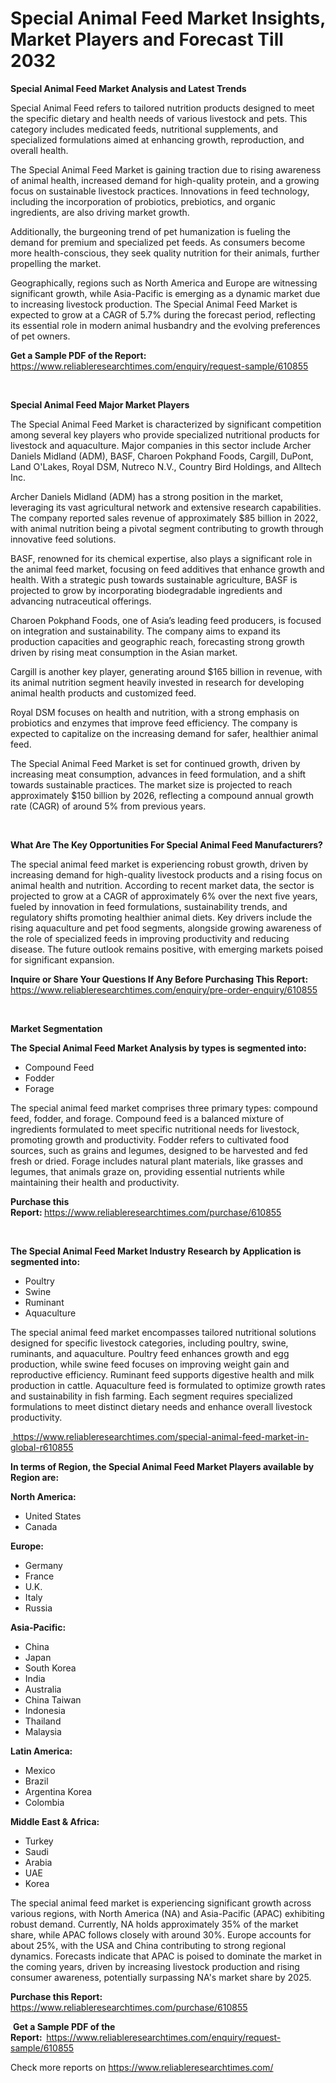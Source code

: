 <p><h1>Special Animal Feed Market Insights, Market Players and Forecast Till 2032</h1></p><p><strong>Special Animal Feed Market Analysis and Latest Trends</strong></p>
<p><p>Special Animal Feed refers to tailored nutrition products designed to meet the specific dietary and health needs of various livestock and pets. This category includes medicated feeds, nutritional supplements, and specialized formulations aimed at enhancing growth, reproduction, and overall health. </p><p>The Special Animal Feed Market is gaining traction due to rising awareness of animal health, increased demand for high-quality protein, and a growing focus on sustainable livestock practices. Innovations in feed technology, including the incorporation of probiotics, prebiotics, and organic ingredients, are also driving market growth. </p><p>Additionally, the burgeoning trend of pet humanization is fueling the demand for premium and specialized pet feeds. As consumers become more health-conscious, they seek quality nutrition for their animals, further propelling the market. </p><p>Geographically, regions such as North America and Europe are witnessing significant growth, while Asia-Pacific is emerging as a dynamic market due to increasing livestock production. The Special Animal Feed Market is expected to grow at a CAGR of 5.7% during the forecast period, reflecting its essential role in modern animal husbandry and the evolving preferences of pet owners.</p></p>
<p><strong>Get a Sample PDF of the Report:&nbsp;</strong> <a href="https://www.reliableresearchtimes.com/enquiry/request-sample/610855?utm_campaign=2205&utm_medium=2&utm_source=Github&utm_content=ia&utm_term=23032025&utm_id=special-animal-feed">https://www.reliableresearchtimes.com/enquiry/request-sample/610855</a></p>
<p>&nbsp;</p>
<p><strong>Special Animal Feed Major Market Players</strong></p>
<p><p>The Special Animal Feed Market is characterized by significant competition among several key players who provide specialized nutritional products for livestock and aquaculture. Major companies in this sector include Archer Daniels Midland (ADM), BASF, Charoen Pokphand Foods, Cargill, DuPont, Land O'Lakes, Royal DSM, Nutreco N.V., Country Bird Holdings, and Alltech Inc.</p><p>Archer Daniels Midland (ADM) has a strong position in the market, leveraging its vast agricultural network and extensive research capabilities. The company reported sales revenue of approximately $85 billion in 2022, with animal nutrition being a pivotal segment contributing to growth through innovative feed solutions.</p><p>BASF, renowned for its chemical expertise, also plays a significant role in the animal feed market, focusing on feed additives that enhance growth and health. With a strategic push towards sustainable agriculture, BASF is projected to grow by incorporating biodegradable ingredients and advancing nutraceutical offerings.</p><p>Charoen Pokphand Foods, one of Asia’s leading feed producers, is focused on integration and sustainability. The company aims to expand its production capacities and geographic reach, forecasting strong growth driven by rising meat consumption in the Asian market.</p><p>Cargill is another key player, generating around $165 billion in revenue, with its animal nutrition segment heavily invested in research for developing animal health products and customized feed.</p><p>Royal DSM focuses on health and nutrition, with a strong emphasis on probiotics and enzymes that improve feed efficiency. The company is expected to capitalize on the increasing demand for safer, healthier animal feed.</p><p>The Special Animal Feed Market is set for continued growth, driven by increasing meat consumption, advances in feed formulation, and a shift towards sustainable practices. The market size is projected to reach approximately $150 billion by 2026, reflecting a compound annual growth rate (CAGR) of around 5% from previous years.</p></p>
<p>&nbsp;</p>
<p><strong>What Are The Key Opportunities For Special Animal Feed Manufacturers?</strong></p>
<p><p>The special animal feed market is experiencing robust growth, driven by increasing demand for high-quality livestock products and a rising focus on animal health and nutrition. According to recent market data, the sector is projected to grow at a CAGR of approximately 6% over the next five years, fueled by innovation in feed formulations, sustainability trends, and regulatory shifts promoting healthier animal diets. Key drivers include the rising aquaculture and pet food segments, alongside growing awareness of the role of specialized feeds in improving productivity and reducing disease. The future outlook remains positive, with emerging markets poised for significant expansion.</p></p>
<p><strong>Inquire or Share Your Questions If Any Before Purchasing This Report:</strong> <a href="https://www.reliableresearchtimes.com/enquiry/pre-order-enquiry/610855?utm_campaign=2205&utm_medium=2&utm_source=Github&utm_content=ia&utm_term=23032025&utm_id=special-animal-feed">https://www.reliableresearchtimes.com/enquiry/pre-order-enquiry/610855</a></p>
<p>&nbsp;</p>
<p><strong>Market Segmentation</strong></p>
<p><strong>The Special Animal Feed Market Analysis by types is segmented into:</strong></p>
<p><ul><li>Compound Feed</li><li>Fodder</li><li>Forage</li></ul></p>
<p><p>The special animal feed market comprises three primary types: compound feed, fodder, and forage. Compound feed is a balanced mixture of ingredients formulated to meet specific nutritional needs for livestock, promoting growth and productivity. Fodder refers to cultivated food sources, such as grains and legumes, designed to be harvested and fed fresh or dried. Forage includes natural plant materials, like grasses and legumes, that animals graze on, providing essential nutrients while maintaining their health and productivity.</p></p>
<p><strong>Purchase this Report:&nbsp;</strong><a href="https://www.reliableresearchtimes.com/purchase/610855?utm_campaign=2205&utm_medium=2&utm_source=Github&utm_content=ia&utm_term=23032025&utm_id=special-animal-feed">https://www.reliableresearchtimes.com/purchase/610855</a></p>
<p>&nbsp;</p>
<p><strong>The Special Animal Feed Market Industry Research by Application is segmented into:</strong></p>
<p><ul><li>Poultry</li><li>Swine</li><li>Ruminant</li><li>Aquaculture</li></ul></p>
<p><p>The special animal feed market encompasses tailored nutritional solutions designed for specific livestock categories, including poultry, swine, ruminants, and aquaculture. Poultry feed enhances growth and egg production, while swine feed focuses on improving weight gain and reproductive efficiency. Ruminant feed supports digestive health and milk production in cattle. Aquaculture feed is formulated to optimize growth rates and sustainability in fish farming. Each segment requires specialized formulations to meet distinct dietary needs and enhance overall livestock productivity.</p></p>
<p><a href="https://www.reliableresearchtimes.com/special-animal-feed-market-in-global-r610855?utm_campaign=2205&utm_medium=2&utm_source=Github&utm_content=ia&utm_term=23032025&utm_id=special-animal-feed">&nbsp;https://www.reliableresearchtimes.com/special-animal-feed-market-in-global-r610855</a></p>
<p><strong>In terms of Region, the Special Animal Feed Market Players available by Region are:</strong></p>
<p>
    <p> <strong> North America: </strong>
        <ul>
            <li>United States</li>
            <li>Canada</li>
        </ul>
        </p> 
    <p> <strong> Europe: </strong>
        <ul>
            <li>Germany</li>
            <li>France</li>
            <li>U.K.</li>
            <li>Italy</li>
            <li>Russia</li>
        </ul>
        </p> 
    <p> <strong> Asia-Pacific: </strong>
        <ul>
            <li>China</li>
            <li>Japan</li>
            <li>South Korea</li>
            <li>India</li>
            <li>Australia</li>
            <li>China Taiwan</li>
            <li>Indonesia</li>
            <li>Thailand</li>
            <li>Malaysia</li>
        </ul>
        </p> 
    <p> <strong> Latin America: </strong>
        <ul>
            <li>Mexico</li>
            <li>Brazil</li>
            <li>Argentina Korea</li>
            <li>Colombia</li>
        </ul>
        </p> 
    <p> <strong> Middle East & Africa: </strong>
        <ul>
            <li>Turkey</li>
            <li>Saudi</li>
            <li>Arabia</li>
            <li>UAE</li>
            <li>Korea</li>
        </ul>
    </p>
    </p>
<p><p>The special animal feed market is experiencing significant growth across various regions, with North America (NA) and Asia-Pacific (APAC) exhibiting robust demand. Currently, NA holds approximately 35% of the market share, while APAC follows closely with around 30%. Europe accounts for about 25%, with the USA and China contributing to strong regional dynamics. Forecasts indicate that APAC is poised to dominate the market in the coming years, driven by increasing livestock production and rising consumer awareness, potentially surpassing NA's market share by 2025.</p></p>
<p><strong>Purchase this Report: </strong><a href="https://www.reliableresearchtimes.com/purchase/610855?utm_campaign=2205&utm_medium=2&utm_source=Github&utm_content=ia&utm_term=23032025&utm_id=special-animal-feed">https://www.reliableresearchtimes.com/purchase/610855</a></p>
<p>&nbsp;<strong>Get a Sample PDF of the Report:&nbsp;&nbsp;</strong><a href="https://www.reliableresearchtimes.com/enquiry/request-sample/610855?utm_campaign=2205&utm_medium=2&utm_source=Github&utm_content=ia&utm_term=23032025&utm_id=special-animal-feed">https://www.reliableresearchtimes.com/enquiry/request-sample/610855</a></p>
<p><strong></strong></p>
<p>Check more reports on <a href="https://www.reliableresearchtimes.com/?utm_campaign=2205&utm_medium=2&utm_source=Github&utm_content=ia&utm_term=23032025&utm_id=special-animal-feed">https://www.reliableresearchtimes.com/</a></p>